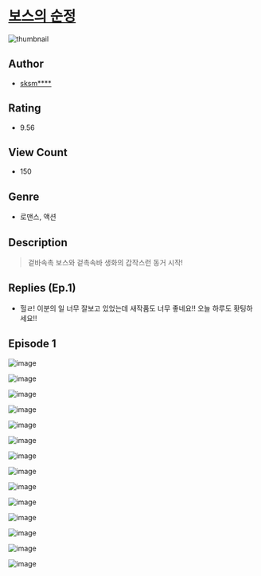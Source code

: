 # [보스의 순정](https://comic.naver.com/challenge/list?titleId=810981)
![thumbnail](https://image-comic.pstatic.net/user_contents_data/challenge_comic/2023/05/25/326188/upload_3618413822095864887_480x623.jpeg)

## Author
- [sksm****](https://comic.naver.com/artistTitle?id=326188)

## Rating
- 9.56

## View Count
- 150

## Genre
- 로맨스, 액션

## Description
> 겉바속촉 보스와 겉촉속바 생화의 갑작스런 동거 시작!

## Replies (Ep.1)
- 헐ㄹ! 이분의 일 너무 잘보고 있었는데 새작품도 너무 좋네요!! 오늘 하루도 홧팅하세요!!

## Episode 1
![image](https://image-comic.pstatic.net/user_contents_data/challenge_comic/2023/05/25/326188/upload_3834078642806272818.jpeg)

![image](https://image-comic.pstatic.net/user_contents_data/challenge_comic/2023/05/25/326188/upload_4051094733155676984.jpeg)

![image](https://image-comic.pstatic.net/user_contents_data/challenge_comic/2023/05/25/326188/upload_3630857197822501985.jpeg)

![image](https://image-comic.pstatic.net/user_contents_data/challenge_comic/2023/05/25/326188/upload_3486741815782565175.jpeg)

![image](https://image-comic.pstatic.net/user_contents_data/challenge_comic/2023/05/25/326188/upload_7220226104306578228.jpeg)

![image](https://image-comic.pstatic.net/user_contents_data/challenge_comic/2023/05/25/326188/upload_7004614953624809782.jpeg)

![image](https://image-comic.pstatic.net/user_contents_data/challenge_comic/2023/05/25/326188/upload_3545796581719565410.jpeg)

![image](https://image-comic.pstatic.net/user_contents_data/challenge_comic/2023/05/25/326188/upload_4063761137088619574.jpeg)

![image](https://image-comic.pstatic.net/user_contents_data/challenge_comic/2023/05/25/326188/upload_7233456325994754405.jpeg)

![image](https://image-comic.pstatic.net/user_contents_data/challenge_comic/2023/05/25/326188/upload_3618416047727653425.jpeg)

![image](https://image-comic.pstatic.net/user_contents_data/challenge_comic/2023/05/25/326188/upload_3904727745252440121.jpeg)

![image](https://image-comic.pstatic.net/user_contents_data/challenge_comic/2023/05/25/326188/upload_7366028863164473904.jpeg)

![image](https://image-comic.pstatic.net/user_contents_data/challenge_comic/2023/05/25/326188/upload_7004002744761672806.jpeg)

![image](https://image-comic.pstatic.net/user_contents_data/challenge_comic/2023/05/25/326188/upload_7293123519086944568.jpeg)
